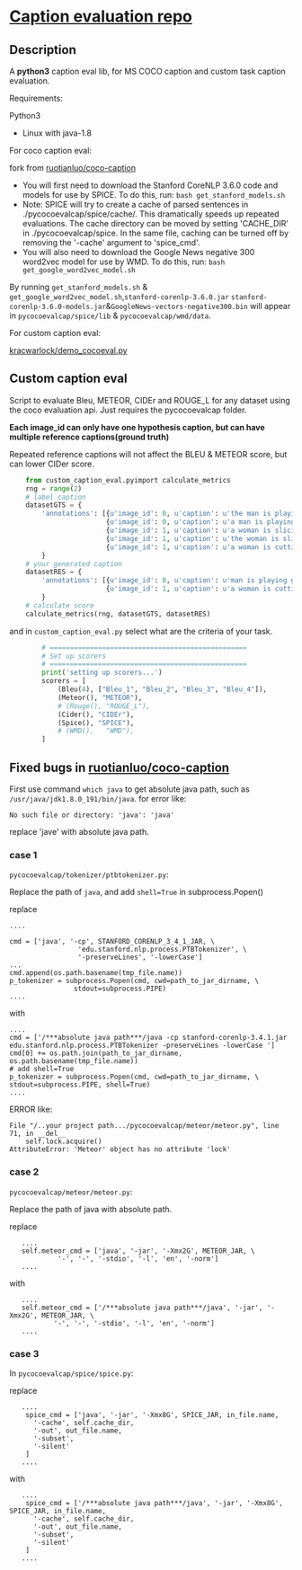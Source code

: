 # [Caption evaluation repo](https://github.com/helloMickey/caption_eval)
## Description
A **python3** caption eval lib, for MS COCO caption  and custom task caption evaluation.

Requirements:

 Python3
- Linux with java-1.8

For coco caption eval: 

fork from [ruotianluo/coco-caption](https://github.com/ruotianluo/coco-caption)
 
- You will first need to download the Stanford CoreNLP 3.6.0 code and models for use by SPICE. To do this, run: `bash get_stanford_models.sh`
- Note: SPICE will try to create a cache of parsed sentences in ./pycocoevalcap/spice/cache/. This dramatically speeds up repeated evaluations. The cache directory can be moved by setting 'CACHE_DIR' in ./pycocoevalcap/spice. In the same file, caching can be turned off by removing the '-cache' argument to 'spice_cmd'.
- You will also need to download the Google News negative 300 word2vec model for use by WMD. To do this, run: `bash get_google_word2vec_model.sh`

By running `get_stanford_models.sh` & `get_google_word2vec_model.sh`,`stanford-corenlp-3.6.0.jar` `stanford-corenlp-3.6.0-models.jar`&`GoogleNews-vectors-negative300.bin` will appear in `pycocoevalcap/spice/lib` & `pycocoevalcap/wmd/data`. 

For custom caption eval:

[kracwarlock/demo_cocoeval.py](https://gist.github.com/kracwarlock/c979b10433fe4ac9fb97)

## Custom caption eval
Script to evaluate Bleu, METEOR, CIDEr and ROUGE_L for any dataset using the coco evaluation api. Just requires the pycocoevalcap folder.

**Each image_id can only have one hypothesis caption, but can have multiple reference captions(ground truth)**

Repeated reference captions will not affect the BLEU & METEOR score, but can lower CIDer score.

```python
    from custom_caption_eval.pyimport calculate_metrics
    rng = range(2)
    # label caption
    datasetGTS = {
        'annotations': [{u'image_id': 0, u'caption': u'the man is playing a guitar'},
                        {u'image_id': 0, u'caption': u'a man is playing a guitar'},
                        {u'image_id': 1, u'caption': u'a woman is slicing cucumbers'},
                        {u'image_id': 1, u'caption': u'the woman is slicing cucumbers'},
                        {u'image_id': 1, u'caption': u'a woman is cutting cucumbers'}]
        }
    # your generated caption
    datasetRES = {
        'annotations': [{u'image_id': 0, u'caption': u'man is playing guitar'},
                        {u'image_id': 1, u'caption': u'a woman is cutting vegetables'}]
        }
    # calculate score
    calculate_metrics(rng, datasetGTS, datasetRES)

```
and in `custom_caption_eval.py` select what are the criteria of your task.
```python
        # =================================================
        # Set up scorers
        # =================================================
        print('setting up scorers...')
        scorers = [
            (Bleu(4), ["Bleu_1", "Bleu_2", "Bleu_3", "Bleu_4"]),
            (Meteor(), "METEOR"),
            # (Rouge(), "ROUGE_L"),
            (Cider(), "CIDEr"),
            (Spice(), "SPICE"),
            # (WMD(),   "WMD"),
        ]
```

## Fixed bugs in  [ruotianluo/coco-caption](https://github.com/ruotianluo/coco-caption)

First use command `which java` to get absolute java path, such as `/usr/java/jdk1.8.0_191/bin/java`.
for error like:

    No such file or directory: 'java': 'java'
    
replace 'jave' with absolute java path.
### case 1
`pycocoevalcap/tokenizer/ptbtokenizer.py`:

Replace the path of `java`, and add `shell=True` in subprocess.Popen()

replace
    
    ....
    
    cmd = ['java', '-cp', STANFORD_CORENLP_3_4_1_JAR, \
                     'edu.stanford.nlp.process.PTBTokenizer', \
                     '-preserveLines', '-lowerCase']
    ...
    cmd.append(os.path.basename(tmp_file.name))
    p_tokenizer = subprocess.Popen(cmd, cwd=path_to_jar_dirname, \
                    stdout=subprocess.PIPE)
    ....
    
with

    ....
    cmd = ['/***absolute java path***/java -cp stanford-corenlp-3.4.1.jar edu.stanford.nlp.process.PTBTokenizer -preserveLines -lowerCase ']
    cmd[0] += os.path.join(path_to_jar_dirname, os.path.basename(tmp_file.name))
    # add shell=True
    p_tokenizer = subprocess.Popen(cmd, cwd=path_to_jar_dirname, \
    stdout=subprocess.PIPE, shell=True)
    ....


ERROR like:

    File "/..your project path.../pycocoevalcap/meteor/meteor.py", line 71, in __del__
        self.lock.acquire()
    AttributeError: 'Meteor' object has no attribute 'lock'

### case 2
`pycocoevalcap/meteor/meteor.py`:

Replace the path of java with absolute path.

replace

       ....
       self.meteor_cmd = ['java', '-jar', '-Xmx2G', METEOR_JAR, \
                '-', '-', '-stdio', '-l', 'en', '-norm']
       ....
       
with

       ....
       self.meteor_cmd = ['/***absolute java path***/java', '-jar', '-Xmx2G', METEOR_JAR, \
               '-', '-', '-stdio', '-l', 'en', '-norm']
       ....
### case 3
In `pycocoevalcap/spice/spice.py`:

replace

       ....
        spice_cmd = ['java', '-jar', '-Xmx8G', SPICE_JAR, in_file.name,
          '-cache', self.cache_dir,
          '-out', out_file.name,
          '-subset',
          '-silent'
        ]
       ....
       
with

       ....
        spice_cmd = ['/***absolute java path***/java', '-jar', '-Xmx8G', SPICE_JAR, in_file.name,
          '-cache', self.cache_dir,
          '-out', out_file.name,
          '-subset',
          '-silent'
        ]
       ....
